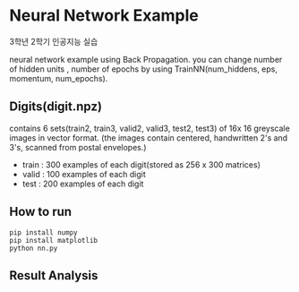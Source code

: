 # Neural Network Example
3학년 2학기 인공지능 실습

neural network example using Back Propagation. you can change number of hidden units , number of epochs by using TrainNN(num_hiddens, eps, momentum, num_epochs). 

## Digits(digit.npz)
contains 6 sets(train2, train3, valid2, valid3, test2, test3) of  16x 16 greyscale images in vector format. (the images contain centered, handwritten 2's and 3's, scanned from postal envelopes.)

 * train : 300 examples of each digit(stored as 256 x 300 matrices)
 * valid : 100 examples of each digit
 * test : 200 examples of each digit

## How to run
```shell
pip install numpy
pip install matplotlib
python nn.py
```

## Result Analysis